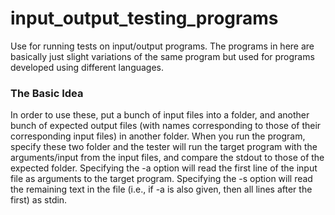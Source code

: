 # input_output_testing_programs
Use for running tests on input/output programs.
The programs in here are basically just slight variations of the same program but used for programs developed using different languages.
### The Basic Idea
In order to use these, put a bunch of input files into a folder, and another bunch of expected output files (with names corresponding to those of their corresponding input files) in another folder. When you run the program, specify these two folder and the tester will run the target program with the arguments/input from the input files, and compare the stdout to those of the expected folder.
Specifying the -a option will read the first line of the input file as arguments to the target program.
Specifying the -s option will read the remaining text in the file (i.e., if -a is also given, then all lines after the first) as stdin.
